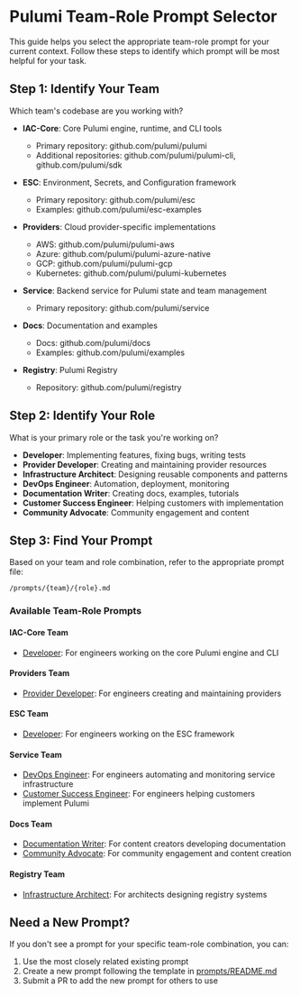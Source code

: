 # Pulumi Team-Role Prompt Selector

This guide helps you select the appropriate team-role prompt for your current context. Follow these steps to identify which prompt will be most helpful for your task.

## Step 1: Identify Your Team

Which team's codebase are you working with?

- **IAC-Core**: Core Pulumi engine, runtime, and CLI tools
  - Primary repository: github.com/pulumi/pulumi
  - Additional repositories: github.com/pulumi/pulumi-cli, github.com/pulumi/sdk

- **ESC**: Environment, Secrets, and Configuration framework
  - Primary repository: github.com/pulumi/esc
  - Examples: github.com/pulumi/esc-examples

- **Providers**: Cloud provider-specific implementations
  - AWS: github.com/pulumi/pulumi-aws
  - Azure: github.com/pulumi/pulumi-azure-native
  - GCP: github.com/pulumi/pulumi-gcp
  - Kubernetes: github.com/pulumi/pulumi-kubernetes

- **Service**: Backend service for Pulumi state and team management
  - Primary repository: github.com/pulumi/service

- **Docs**: Documentation and examples
  - Docs: github.com/pulumi/docs
  - Examples: github.com/pulumi/examples

- **Registry**: Pulumi Registry
  - Repository: github.com/pulumi/registry

## Step 2: Identify Your Role

What is your primary role or the task you're working on?

- **Developer**: Implementing features, fixing bugs, writing tests
- **Provider Developer**: Creating and maintaining provider resources
- **Infrastructure Architect**: Designing reusable components and patterns
- **DevOps Engineer**: Automation, deployment, monitoring
- **Documentation Writer**: Creating docs, examples, tutorials
- **Customer Success Engineer**: Helping customers with implementation
- **Community Advocate**: Community engagement and content

## Step 3: Find Your Prompt

Based on your team and role combination, refer to the appropriate prompt file:

```
/prompts/{team}/{role}.md
```

### Available Team-Role Prompts

#### IAC-Core Team
- [Developer](/prompts/iac-core/developer.md): For engineers working on the core Pulumi engine and CLI

#### Providers Team
- [Provider Developer](/prompts/providers/provider_developer.md): For engineers creating and maintaining providers

#### ESC Team
- [Developer](/prompts/esc/developer.md): For engineers working on the ESC framework

#### Service Team
- [DevOps Engineer](/prompts/service/devops_engineer.md): For engineers automating and monitoring service infrastructure
- [Customer Success Engineer](/prompts/service/customer_success_engineer.md): For engineers helping customers implement Pulumi

#### Docs Team
- [Documentation Writer](/prompts/docs/documentation_writer.md): For content creators developing documentation
- [Community Advocate](/prompts/docs/community_advocate.md): For community engagement and content creation

#### Registry Team
- [Infrastructure Architect](/prompts/registry/infrastructure_architect.md): For architects designing registry systems

## Need a New Prompt?

If you don't see a prompt for your specific team-role combination, you can:

1. Use the most closely related existing prompt
2. Create a new prompt following the template in [prompts/README.md](/prompts/README.md)
3. Submit a PR to add the new prompt for others to use